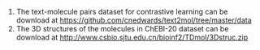 1. The text-molecule pairs dataset for contrastive learning can be download at https://github.com/cnedwards/text2mol/tree/master/data
2. The 3D structures of the molecules in ChEBI-20 dataset can be download at http://www.csbio.sjtu.edu.cn/bioinf2/TDmol/3Dstruc.zip
